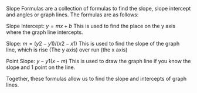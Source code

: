 Slope Formulas are a collection of formulas to find the slope, slope intercept and angles or graph lines. The formulas are as follows:

Slope Intercept: $y=mx+b$ This is used to find the place on the y axis where the graph line intercepts.

Slope: $m=(y2-y1)/(x2-x1)$ This is used to find the slope of the graph line, which is rise (The y axis) over run (the x axis)

Point Slope: $y-y1(x-m)$ This is used to draw the graph line if you know the slope and 1 point on the line.

Together, these formulas allow us to find the slope and intercepts of graph lines.
